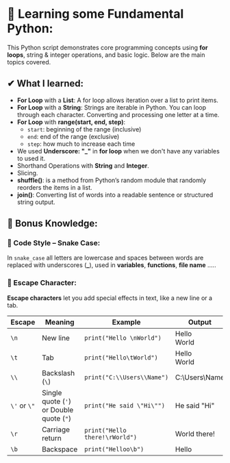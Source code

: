 # 🧠 Learning some Fundamental Python:
This Python script demonstrates core programming concepts using **for loops**, string & integer operations, and basic logic. Below are the main topics covered.

## ✔ What I learned:
+ **For Loop** with a **List**: A for loop allows iteration over a list to print items.
+ **For Loop** with a **String**: Strings are iterable in Python. You can loop through each character. Converting and processing one letter at a time.
+ **For Loop** with **range(start, end, step)**:
  - `start`: beginning of the range (inclusive)
  - `end`: end of the range (exclusive)
  - `step`: how much to increase each time
+ We used **Underscore: "_"** in **for loop** when we don't have any variables to used it. 
+ Shorthand Operations with **String** and **Integer**.
+ Slicing.
+ **shuffle()**: is a method from Python’s random module that randomly reorders the items in a list. 
+ **join()**: Converting list of words into a readable sentence or structured string output.

## 📌 Bonus Knowledge:
### 🐍 Code Style – Snake Case:
In `snake_case` all letters are lowercase and spaces between words are replaced with underscores (**_**), used in **variables**, **functions**, **file name** ..... 

### 🧾 Escape Character:
**Escape characters** let you add special effects in text, like a new line or a tab.

| **Escape** | **Meaning**| **Example**| **Output** |
|--------|----------------------------|----------------------------------|--------------------|
| `\n`   | New line                   | `print("Hello \nWorld")`          | Hello <br>World   |
| `\t`   | Tab     | `print("Hello\tWorld")`          | Hello  World       |
| `\\`   | Backslash (`\`)            | `print("C:\\Users\\Name")`       | C:\Users\Name      |
| `\'` or `\"`| Single quote (`'`) or Double quote (`"`) | `print("He said \"Hi\"")` | He said "Hi" |
| `\r`   | Carriage return            | `print("Hello there!\rWorld")`          | World there! |
| `\b`   | Backspace                  | `print("Helloo\b")`              | Hello  |

